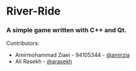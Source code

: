 # River-Ride
### A simple game written with C++ and Qt.

Contributors:
- Amirmohammad Ziaei - 94105344 - [@amirzia](https://github.com/amirzia)
- Ali Rasekh - [@arasekh](https://github.com/arasekh)
